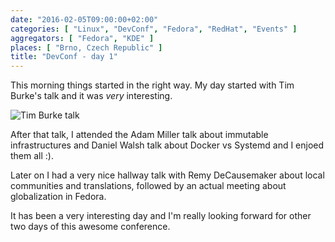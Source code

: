 ```yaml
---
date: "2016-02-05T09:00:00+02:00"
categories: [ "Linux", "DevConf", "Fedora", "RedHat", "Events" ]
aggregators: [ "Fedora", "KDE" ]
places: [ "Brno, Czech Republic" ]
title: "DevConf - day 1"
---
```


This morning things started in the right way.
My day started with Tim Burke's talk and it was _very_ interesting.

![Tim Burke talk](/img/posts/2016_02_05_devconf_day1.jpg)

After that talk, I attended the Adam Miller talk about immutable infrastructures and Daniel Walsh talk about Docker vs Systemd and I enjoed them all :).

Later on I had a very nice hallway talk with Remy DeCausemaker about local communities and translations, followed by an actual meeting about globalization in Fedora.

It has been a very interesting day and I'm really looking forward for other two days of this awesome conference.
